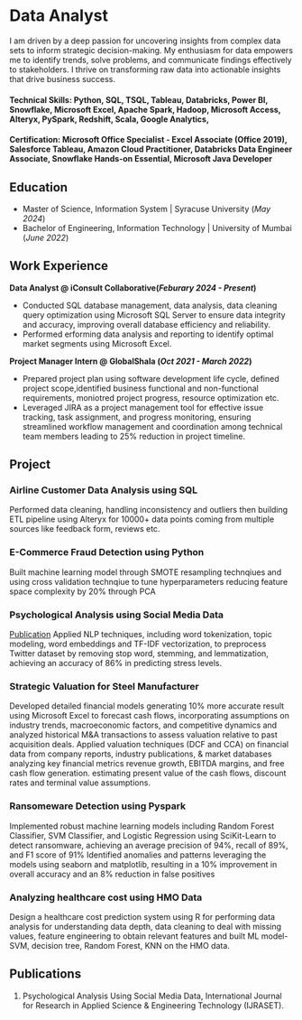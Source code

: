 # Data Analyst
I am driven by a deep passion for uncovering insights from complex data sets to inform strategic decision-making. My enthusiasm for data empowers me to identify trends, solve problems, and communicate findings effectively to stakeholders. I thrive on transforming raw data into actionable insights that drive business success.

#### Technical Skills: Python, SQL, TSQL, Tableau, Databricks, Power BI, Snowflake, Microsoft Excel, Apache Spark, Hadoop, Microsoft Access, Alteryx, PySpark, Redshift, Scala, Google Analytics,
#### Certification: Microsoft Office Specialist - Excel Associate (Office 2019), Salesforce Tableau, Amazon Cloud Practitioner, Databricks Data Engineer Associate, Snowflake Hands-on Essential, Microsoft Java Developer

## Education
- Master of Science, Information System | Syracuse University (_May 2024_)								       		
- Bachelor of Engineering, Information Technology	| University of Mumbai (_June 2022_)
          		
## Work Experience
**Data Analyst @ iConsult Collaborative(_Feburary 2024 - Present_)**
- Conducted SQL database management, data analysis, data cleaning query optimization using Microsoft SQL Server  to ensure data integrity and accuracy, improving overall database efficiency and reliability.
- Performed erforming data analysis and reporting to identify optimal market segments using Microsoft Excel.
  
**Project Manager Intern @ GlobalShala (_Oct 2021 - March 2022_)**
- Prepared project plan using software development life cycle, defined project scope,identified business functional and non-functional requirements, moniotred project progress, resource optimization etc.
- Leveraged JIRA as a project management tool for effective issue tracking, task assignment, and progress monitoring, ensuring streamlined workflow management and coordination among technical team members leading to 25% reduction in project timeline.

## Project
### Airline Customer Data Analysis using SQL
Performed data cleaning, handling inconsistency and outliers then building ETL pipeline using Alteryx for 10000+ data points coming from multiple sources like feedback form, reviews etc.

### E-Commerce Fraud Detection using Python
Built machine learning model through SMOTE resampling technqiues and using cross validation technqiue to tune hyperparameters reducing feature space complexity by 20% through PCA

### Psychological Analysis using Social Media Data
[Publication](https://www.ijraset.com/research-paper/psychological-analysis-using-social-media-data)
Applied NLP techniques, including word tokenization, topic modeling, word embeddings and TF-IDF vectorization, to preprocess Twitter dataset by removing stop word, stemming, and lemmatization, achieving an accuracy of 86% in predicting stress levels.

### Strategic Valuation for Steel Manufacturer
Developed detailed financial models generating 10% more accurate result using Microsoft Excel to forecast cash flows, incorporating assumptions on industry trends, macroeconomic factors, and competitive dynamics and analyzed historical M&A transactions to assess valuation relative to past acquisition deals.
Applied valuation techniques (DCF and CCA) on financial data from company reports, industry publications, & market databases analyzing key financial metrics revenue growth, EBITDA margins, and free cash flow generation. estimating present value of the cash flows, discount rates and terminal value assumptions.

### Ransomeware Detection using Pyspark
Implemented robust machine learning models including Random Forest Classifier, SVM Classifier, and Logistic Regression  using SciKit-Learn to detect ransomware, achieving an average precision of 94%, recall of 89%, and F1 score of 91%
Identified anomalies and patterns leveraging the models using seaborn and matplotlib, resulting in a 10% improvement in 
overall accuracy and an 8% reduction in false positives

### Analyzing healthcare cost using HMO Data
Design a healthcare cost prediction system using R for performing data analysis for understanding data depth, data cleaning to deal with missing values, feature engineering to obtain relevant features and built ML model- SVM, decision tree, Random Forest, KNN on the HMO data.

## Publications
1. Psychological Analysis Using Social Media Data, International Journal for Research in Applied Science & Engineering Technology
(IJRASET).
